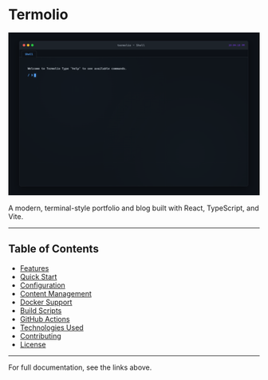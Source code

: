 # Termolio

<p align="center">
  <img src="/public/termolio.png">
</p>

A modern, terminal-style portfolio and blog built with React, TypeScript, and Vite.

---

## Table of Contents

- [Features](docs/features.md)
- [Quick Start](docs/quick-start.md)
- [Configuration](docs/configuration.md)
- [Content Management](docs/content-management.md)
- [Docker Support](docs/docker.md)
- [Build Scripts](docs/build-scripts.md)
- [GitHub Actions](docs/github-actions.md)
- [Technologies Used](docs/technologies.md)
- [Contributing](docs/contributing.md)
- [License](docs/license.md)

---

For full documentation, see the links above.
